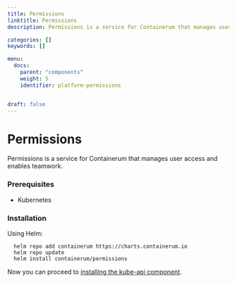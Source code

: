 ```yaml
---
title: Permissions
linktitle: Permissions
description: Permissions is a service for Containerum that manages user access and enables teamwork.

categories: []
keywords: []

menu:
  docs:
    parent: "components"
    weight: 5
    identifier: platform-permissions


draft: false
---
```


# Permissions

Permissions is a service for Containerum that manages user access and enables teamwork.

### Prerequisites

- Kubernetes

### Installation

Using Helm:

```
  helm repo add containerum https://charts.containerum.io
  helm repo update
  helm install containerum/permissions
  ```
Now you can proceed to [installing the kube-api component](/platform/components/kube-api).
